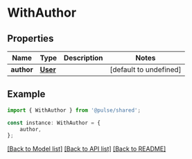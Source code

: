 # WithAuthor


## Properties

Name | Type | Description | Notes
------------ | ------------- | ------------- | -------------
**author** | [**User**](User.md) |  | [default to undefined]

## Example

```typescript
import { WithAuthor } from '@pulse/shared';

const instance: WithAuthor = {
    author,
};
```

[[Back to Model list]](../README.md#documentation-for-models) [[Back to API list]](../README.md#documentation-for-api-endpoints) [[Back to README]](../README.md)
